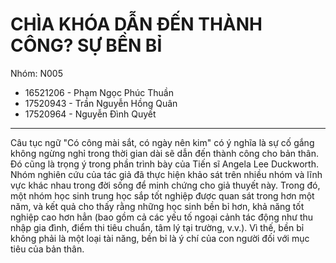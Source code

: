 # CHÌA KHÓA DẪN ĐẾN THÀNH CÔNG? SỰ BỀN BỈ 

Nhóm: N005
- 16521206 - Phạm Ngọc Phúc Thuần
- 17520943 - Trần Nguyễn Hồng Quân
- 17520964 - Nguyễn Đình Quyết

---

Câu tục ngữ "Có công mài sắt, có ngày nên kim" có ý nghĩa là sự cố gắng không ngừng nghỉ trong thời gian dài sẽ dẫn đến thành công cho bản thân. Đó cũng là trọng ý trong phần trình bày của Tiến sĩ Angela Lee Duckworth. Nhóm nghiên cứu của tác giả đã thực hiện khảo sát trên nhiều nhóm và lĩnh vực khác nhau trong đời sống để minh chứng cho giả thuyết này. Trong đó, một nhóm học sinh trung học sắp tốt nghiệp được quan sát trong hơn một năm, và kết quả cho thấy rằng những học sinh bền bỉ hơn, khả năng tốt nghiệp cao hơn hẳn (bao gồm cả các yếu tố ngoại cảnh tác động như thu nhập gia đình, điểm thi tiêu chuẩn, tâm lý tại trường, v.v.). Vì thế, bền bỉ không phải là một loại tài năng, bền bỉ là ý chí của con người đối với mục tiêu của bản thân. 